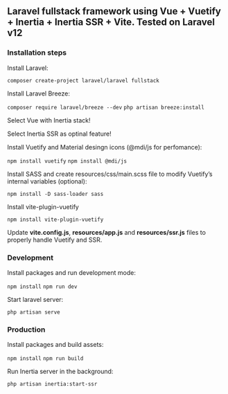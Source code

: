 <h2>Laravel fullstack framework using Vue + Vuetify + Inertia + Inertia SSR + Vite. Tested on Laravel v12</h2>

<h3>Installation steps</h3>

<p>Install Laravel:</p>
<code>composer create-project laravel/laravel fullstack</code>

<p></p>
<p>Install Laravel Breeze:</p>
<code>composer require laravel/breeze --dev</code>
<code>php artisan breeze:install</code>
<p></p>
<p>Select Vue with Inertia stack!</p>
<p>Select Inertia SSR as optinal feature!</p>

<p></p>
<p>Install Vuetify and Material desingn icons (@mdi/js for perfomance):</p>
<code>npm install vuetify</code>
<code>npm install @mdi/js</code>

<p></p>
<p>Install SASS and create resources/css/main.scss file to modify Vuetify’s internal variables (optional):</p>
<code>npm install -D sass-loader sass</code>

<p></p>
<p>Install vite-plugin-vuetify</p>
<code>npm install vite-plugin-vuetify</code>

<p></p>
<p>Update <strong>vite.config.js</strong>, <strong>resources/app.js</strong> and <strong>resources/ssr.js</strong> files to properly handle Vuetify and SSR.</p>

<h3>Development</h3>

<p>Install packages and run development mode:</p>
<code>npm install</code>
<code>npm run dev</code>

<p></p>
<p>Start laravel server:</p>
<code>php artisan serve</code>

<h3>Production</h3>

<p>Install packages and build assets:</p>
<code>npm install</code>
<code>npm run build</code>

<p></p>
<p>Run Inertia server in the background:</p>
<code>php artisan inertia:start-ssr</code>
